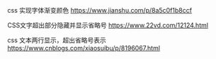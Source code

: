 

css 实现字体渐变颜色 
https://www.jianshu.com/p/8a5c0f1b8ccf

CSS文字超出部分隐藏并显示省略号 
https://www.22vd.com/12124.html

css 文本两行显示，超出省略号表示
https://www.cnblogs.com/xiaosuibu/p/8196067.html
